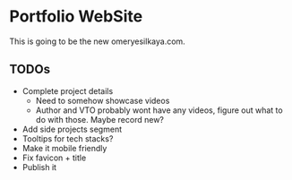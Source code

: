 # Portfolio WebSite

This is going to be the new omeryesilkaya.com.

## TODOs

-   Complete project details
    -   Need to somehow showcase videos
    -   Author and VTO probably wont have any videos, figure out what to do with those. Maybe record new?
-   Add side projects segment
-   Tooltips for tech stacks?
-   Make it mobile friendly
-   Fix favicon + title
-   Publish it
